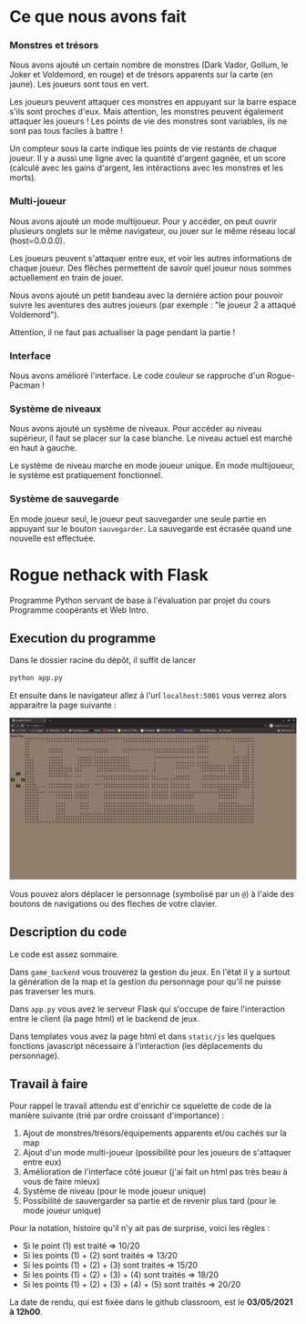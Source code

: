 # Ce que nous avons fait

### Monstres et trésors

Nous avons ajouté un certain nombre de monstres (Dark Vador, Gollum, le Joker et Voldemord, en rouge) et de trésors
apparents sur la carte (en jaune). Les joueurs sont tous en vert.

Les joueurs peuvent attaquer ces monstres en appuyant sur la barre espace s'ils sont proches d'eux. Mais attention,
les monstres peuvent également attaquer les joueurs ! Les points de vie des monstres sont variables, ils ne sont pas
tous faciles à battre !

Un compteur sous la carte indique les points de vie restants de chaque joueur. Il y a aussi une ligne avec la quantité
d'argent gagnée, et un score (calculé avec les gains d'argent, les intéractions avec les monstres et les morts).

### Multi-joueur

Nous avons ajouté un mode multijoueur. Pour y accéder, on peut ouvrir plusieurs onglets sur le même navigateur, ou
jouer sur le même réseau local (host=0.0.0.0).

Les joueurs peuvent s'attaquer entre eux, et voir les autres informations de chaque joueur. Des flèches permettent de
savoir quel joueur nous sommes actuellement en train de jouer.

Nous avons ajouté un petit bandeau avec la dernière action pour pouvoir suivre les aventures des autres joueurs
(par exemple : "le joueur 2 a attaqué Voldemord").

Attention, il ne faut pas actualiser la page pendant la partie !

### Interface

Nous avons amélioré l'interface. Le code couleur se rapproche d'un Rogue-Pacman !

### Système de niveaux

Nous avons ajouté un système de niveaux. Pour accéder au niveau supérieur, il faut se placer sur la case blanche.
Le niveau actuel est marché en haut à gauche.

Le système de niveau marche en mode joueur unique. En mode multijoueur, le système est pratiquement fonctionnel.

### Système de sauvegarde

En mode joueur seul, le joueur peut sauvegarder une seule partie 
en appuyant sur le bouton `sauvegarder`. La sauvegarde est écrasée quand une nouvelle est effectuée.

# Rogue nethack with Flask

Programme Python servant de base à l'évaluation par projet du cours Programme coopérants et Web Intro.

## Execution du programme 

Dans le dossier racine du dépôt, il suffit de lancer 

```bash 
python app.py 
```

Et ensuite dans le navigateur allez à l'url `localhost:5001` vous verrez alors apparaitre la page suivante : 

![](media/demo.png)


Vous pouvez alors déplacer le personnage (symbolisé par un `@`) à l'aide des boutons de navigations ou des fleches de votre clavier. 

## Description du code 

Le code est assez sommaire.

Dans `game_backend` vous trouverez la gestion du jeux. En l'état il y a surtout la génération de la map et la gestion du personnage pour qu'il ne puisse pas traverser les murs. 

Dans `app.py` vous avez le serveur Flask qui s'occupe de faire l'interaction entre le client (la page html) et le backend de jeux. 

Dans templates vous avez la page html et dans `static/js` les quelques fonctions javascript nécessaire à l'interaction (les déplacements du personnage). 

## Travail à faire 

Pour rappel le travail attendu est d'enrichir ce squelette de code de la manière suivante (trié par ordre croissant d'importance) : 

1. Ajout de monstres/trésors/équipements apparents et/ou cachés sur la map 
2. Ajout d'un mode multi-joueur (possibilité pour les joueurs de s'attaquer entre eux) 
3. Amélioration de l'interface côté joueur (j'ai fait un html pas très beau à vous de faire mieux) 
4. Système de niveau (pour le mode joueur unique) 
5. Possibilité de sauvergarder sa partie et de revenir plus tard (pour le mode joueur unique)  

Pour la notation, histoire qu'il n'y ait pas de surprise, voici les règles : 
* Si le point (1) est traité => 10/20 
* Si les points (1) + (2) sont traités => 13/20 
* Si les points (1) + (2) + (3) sont traités => 15/20 
* Si les points (1) + (2) + (3) + (4) sont traités => 18/20 
* Si les points (1) + (2) + (3) + (4) + (5) sont traités => 20/20

La date de rendu, qui est fixée dans le github classroom, est le **03/05/2021 à 12h00**. 
